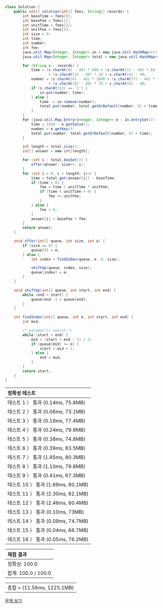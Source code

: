 ```java
class Solution {
    public int[] solution(int[] fees, String[] records) {
        int baseTime = fees[0];
        int baseFee = fees[1];
        int unitTime = fees[2];
        int unitFee = fees[3];
        int size = 0;
        int time;
        int number;
        int fee;
        java.util.Map<Integer, Integer> in = new java.util.HashMap<>();
        java.util.Map<Integer, Integer> total = new java.util.HashMap<>();

        for (String s : records) {
            time = (s.charAt(0) - 48) * 600 + (s.charAt(1) - 48) * 60
                    + (s.charAt(3) - 48) * 10 + s.charAt(4) - 48;
            number = (s.charAt(6) - 48) * 1000 + (s.charAt(7) - 48) * 100
                    + (s.charAt(8) - 48) * 10 + s.charAt(9) - 48;
            if (s.charAt(11) == 'I') {
                in.put(number, time);
            } else {
                time -= in.remove(number);
                total.put(number, total.getOrDefault(number, 0) + time);
            }
        }
        for (java.util.Map.Entry<Integer, Integer> e : in.entrySet()) {
            time = 1439 - e.getValue();
            number = e.getKey();
            total.put(number, total.getOrDefault(number, 0) + time);
        }

        int length = total.size();
        int[] answer = new int[length];

        for (int i : total.keySet()) {
            offer(answer, size++, i);
        }
        for (int i = 0; i < length; i++) {
            time = total.get(answer[i]) - baseTime;
            if (time > 0) {
                fee = time / unitTime * unitFee;
                if (time % unitTime > 0) {
                    fee += unitFee;
                }
            } else {
                fee = 0;
            }
            answer[i] = baseFee + fee;
        }
        return answer;
    }

    void offer(int[] queue, int size, int e) {
        if (size == 0) {
            queue[0] = e;
        } else {
            int index = findIndex(queue, e, 0, size);

            shiftUp(queue, index, size);
            queue[index] = e;
        }
    }

    void shiftUp(int[] queue, int start, int end) {
        while (end > start) {
            queue[end--] = queue[end];
        }
    }

    int findIndex(int[] queue, int e, int start, int end) {
        int mid;

        /* parametric search */
        while (start < end) {
            mid = (start + end - 1) / 2;
            if (queue[mid] <= e) {
                start = mid + 1;
            } else {
                end = mid;
            }
        }
        return start;
    }
}
```
 | 정확성 테스트 | 
 |  :-  | 
 | 테스트 1 〉	통과 (0.14ms, 75.8MB) | 
 | 테스트 2 〉	통과 (0.06ms, 73.1MB) | 
 | 테스트 3 〉	통과 (0.16ms, 77.4MB) | 
 | 테스트 4 〉	통과 (0.24ms, 79.9MB) | 
 | 테스트 5 〉	통과 (0.38ms, 74.8MB) | 
 | 테스트 6 〉	통과 (0.39ms, 83.5MB) | 
 | 테스트 7 〉	통과 (1.95ms, 80.3MB) | 
 | 테스트 8 〉	통과 (1.10ms, 79.8MB) | 
 | 테스트 9 〉	통과 (0.41ms, 67.3MB) | 
 | 테스트 10 〉	통과 (1.69ms, 80.1MB) | 
 | 테스트 11 〉	통과 (2.30ms, 82.1MB) | 
 | 테스트 12 〉	통과 (2.46ms, 80.4MB) | 
 | 테스트 13 〉	통과 (0.10ms, 73MB) | 
 | 테스트 14 〉	통과 (0.09ms, 74.7MB) | 
 | 테스트 15 〉	통과 (0.04ms, 66.7MB) | 
 | 테스트 16 〉	통과 (0.05ms, 76.2MB) | 

 | 채점 결과 | 
 | :- | 
 | 정확성: 100.0 | 
 | 합계: 100.0 / 100.0 | 

 || 
 | :- | 
 | 총합 > (11.56ms, 1225.1MB) | 

[문제 보기](https://programmers.co.kr/learn/courses/30/lessons/92341?language=java)